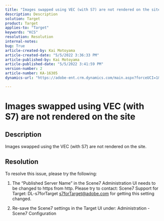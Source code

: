 ```yaml
---
title: "Images swapped using VEC (with S7) are not rendered on the site"
description: Description
solution: Target
product: Target
applies-to: "Target"
keywords: "KCS"
resolution: Resolution
internal-notes: 
bug: True
article-created-by: Kai Motoyama
article-created-date: "5/5/2022 3:36:33 PM"
article-published-by: Kai Motoyama
article-published-date: "5/5/2022 3:41:59 PM"
version-number: 2
article-number: KA-16305
dynamics-url: "https://adobe-ent.crm.dynamics.com/main.aspx?forceUCI=1&pagetype=entityrecord&etn=knowledgearticle&id=f64e2e21-89cc-ec11-a7b5-6045bd00d995"

---
```

# Images swapped using VEC (with S7) are not rendered on the site

## Description


Images swapped using the VEC (with S7) are not rendered on the site.


## Resolution


To resolve this issue, please try the following:

1. The “Published Server Name” in the Scene7 Administration UI needs to be changed to https from http. Please try to contact: Scene7 Support for Target: DL-s7forTarget [s7forTarget@adobe.com](mailto:s7forTarget@adobe.com) for getting this setting changed.

2. Re-save the Scene7 settings in the Target UI under: Administration - Scene7 Configuration




